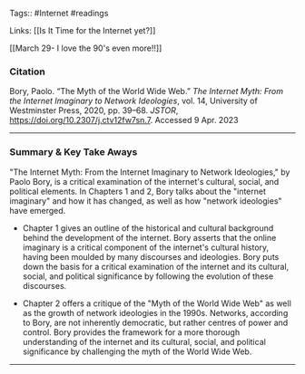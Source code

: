 
Tags:: #Internet #readings 

Links: [[Is It Time for the Internet yet?]] 

[[March 29- I love the 90's even more!!]]

### Citation
Bory, Paolo. “The Myth of the World Wide Web.” _The Internet Myth: From the Internet Imaginary to Network Ideologies_, vol. 14, University of Westminster Press, 2020, pp. 39–68. _JSTOR_, https://doi.org/10.2307/j.ctv12fw7sn.7. Accessed 9 Apr. 2023

---

### Summary & Key Take Aways
"The Internet Myth: From the Internet Imaginary to Network Ideologies," by Paolo Bory, is a critical examination of the internet's cultural, social, and political elements. In Chapters 1 and 2, Bory talks about the "internet imaginary" and how it has changed, as well as how "network ideologies" have emerged.

- Chapter 1 gives an outline of the historical and cultural background behind the development of the internet. Bory asserts that the online imaginary is a critical component of the internet's cultural history, having been moulded by many discourses and ideologies. Bory puts down the basis for a critical examination of the internet and its cultural, social, and political significance by following the evolution of these discourses.

- Chapter 2 offers a critique of the "Myth of the World Wide Web" as well as the growth of network ideologies in the 1990s. Networks, according to Bory, are not inherently democratic, but rather centres of power and control. Bory provides the framework for a more thorough understanding of the internet and its cultural, social, and political significance by challenging the myth of the World Wide Web.
---
